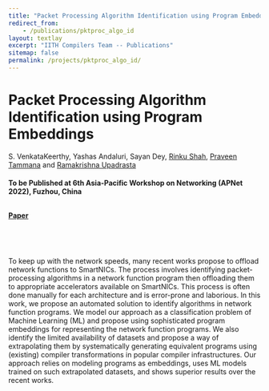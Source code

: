 ```yaml
---
title: "Packet Processing Algorithm Identification using Program Embeddings"
redirect_from:
    - /publications/pktproc_algo_id
layout: textlay
excerpt: "IITH Compilers Team -- Publications"
sitemap: false
permalink: /projects/pktproc_algo_id/
---
```



<div class="container-fluid" style="height:100%; width:100%"> 
<h1>Packet Processing Algorithm Identification using Program Embeddings</h1>
<p>S. VenkataKeerthy, Yashas Andaluri, Sayan Dey, <a href="https://iiitd.ac.in/rinku" target="_blank">Rinku Shah</a>, <a href="https://praveenabt.github.io/" target="_blank">Praveen Tammana</a> and <a href="https://www.iith.ac.in/~ramakrishna" target="_blank">Ramakrishna Upadrasta</a></p>
<h4> To be Published at 6th Asia-Pacific Workshop on Networking (APNet 2022), Fuzhou, China</h4>

<br>

<div style="position:relative; top:-25px;">
 <h4><a href="https://apnet22.hotcrp.com/paper/31" target="_blank">Paper</a>
 </h4>
 </div>

 <br>     
<p> To keep up with the network speeds, many recent works propose to offload network functions to SmartNICs. The process involves identifying packet-processing algorithms in a network function program then offloading them to appropriate accelerators available on SmartNICs. This process is often done manually for each architecture and is error-prone and laborious. In this work, we propose an automated solution to identify algorithms in network function programs. We model our approach as a classification problem of Machine Learning (ML) and propose using sophisticated program embeddings for representing the network function programs. We also identify the limited availability of datasets and propose a way of extrapolating them by systematically generating equivalent programs using (existing) compiler transformations in popular compiler infrastructures. Our approach relies on modeling programs as embeddings, uses ML models trained on such extrapolated datasets, and shows superior results over the recent works.</p>
<br>
</div>

<h3>&nbsp;&nbsp; Precision, Recall and F1 score for algorithm identification using our approach </h3>

<figure>
  <img src="{{ site.url }}{{ site.baseurl }}/images/projects/pktproc_algo_id/all_ir2vec_crc_results.png" width="70%"/>  
</figure>

<figure>
  <img src="{{ site.url }}{{ site.baseurl }}/images/projects/pktproc_algo_id/all_ir2vec_crypto_results.png" width="70%"/>
</figure>
